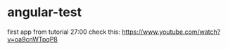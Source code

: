 # angular-test
first app from tutorial
27:00
check this:
https://www.youtube.com/watch?v=oa9cnWTpqP8
